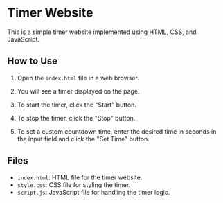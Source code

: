 # Timer Website

This is a simple timer website implemented using HTML, CSS, and JavaScript.

## How to Use

1. Open the `index.html` file in a web browser.

2. You will see a timer displayed on the page.

3. To start the timer, click the "Start" button.

4. To stop the timer, click the "Stop" button.

5. To set a custom countdown time, enter the desired time in seconds in the input field and click the "Set Time" button.

## Files

- `index.html`: HTML file for the timer website.
- `style.css`: CSS file for styling the timer.
- `script.js`: JavaScript file for handling the timer logic.


